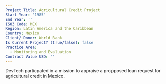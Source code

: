 ```yaml
---
Project Title: Agricultural Credit Project
Start Year: '1985'
End Year: ''
ISO3 Code: MEX
Region: Latin America and the Caribbean
Country: Mexico
Client/ Donor: World Bank
Is Current Project? (true/false): false
Practice Area:
  - Monitoring and Evaluation
Contract Value USD: ''
---
```

DevTech particpated in a mission to appraise a propposed loan request for agricultural credit in Mexico.